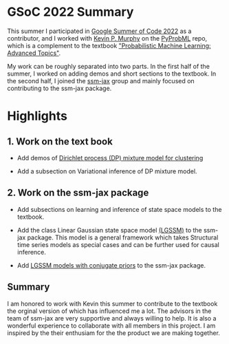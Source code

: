 # GSoC 2022 Summary

This summer I participated in [Google Summer of Code 2022](https://summerofcode.withgoogle.com/) as a contributor,
and I worked with [Kevin P. Murphy](https://www.cs.ubc.ca/~murphyk/) on the [PyProbML](https://github.com/probml) repo, 
which is a complement to the textbook ["Probabilistic Machine Learning: Advanced Topics"](https://probml.github.io/pml-book/book2.html).

My work can be roughly separated into two parts.
In the first half of the summer, I worked on adding demos and short sections to the textbook.
In the second half, I joined the [ssm-jax](https://github.com/probml/ssm-jax) group and mainly focused on contributing to the ssm-jax package.

# Highlights

## 1. Work on the text book 

- Add demos of [Dirichlet process (DP) mixture model for clustering](https://github.com/probml/pyprobml/blob/master/notebooks/book2/31/dp_mixgauss_cluster.ipynb)

- Add a subsection on Variational inference of DP mixture model.

## 2. Work on the ssm-jax package

- Add subsections on learning and inference of state space models to the textbook.

- Add the class Linear Gaussian state space model [(LGSSM)](https://github.com/probml/ssm-jax/blob/main/ssm_jax/linear_gaussian_ssm/models/linear_gaussian_ssm.py) to the ssm-jax package.
This model is a general framework which takes Structural time series models as special cases
and can be further used for causal inference. 

- Add [LGSSM models with conjugate priors](https://github.com/probml/ssm-jax/blob/main/ssm_jax/linear_gaussian_ssm/models/linear_gaussian_ssm_conjugate.py) to the ssm-jax package.



## Summary

I am honored to work with Kevin this summer to contribute to the textbook the orginal version of which 
has influenced me a lot. The advisors in the team of ssm-jax are very supportive and always willing to help.
It is also a wonderful experience to collaborate with all members in this project.
I am inspired by the their enthusiam for the the product we are making together. 
